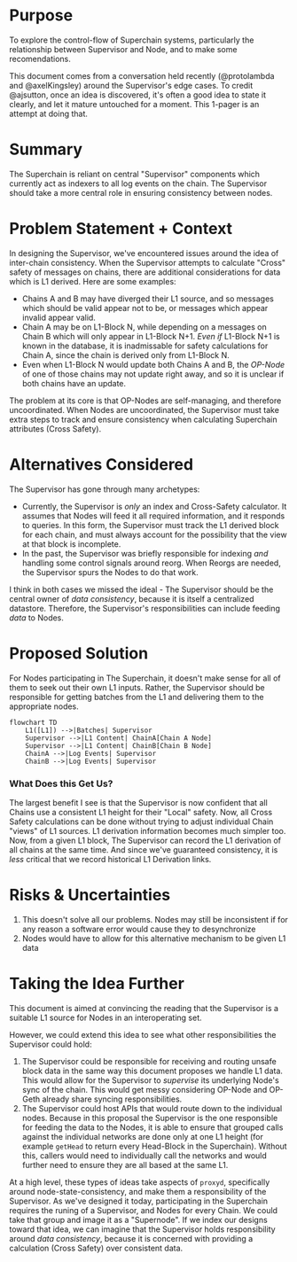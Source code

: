 # Purpose
To explore the control-flow of Superchain systems, particularly the relationship between Supervisor and Node, and to make some recomendations.

This document comes from a conversation held recently (@protolambda and @axelKingsley) around the Supervisor's edge cases. To credit @ajsutton, once an idea is discovered, it's often a good idea to state it clearly, and let it mature untouched for a moment. This 1-pager is an attempt at doing that.

# Summary
The Superchain is reliant on central "Supervisor" components which currently act as indexers to all log events on the chain. The Supervisor should take a more central role in ensuring consistency between nodes.

# Problem Statement + Context
In designing the Supervisor, we've encountered issues around the idea of inter-chain consistency. When the Supervisor attempts to calculate "Cross" safety of messages on chains, there are additional considerations for data which is L1 derived. Here are some examples:
* Chains A and B may have diverged their L1 source, and so messages which should be valid appear not to be, or messages which appear invalid appear valid.
* Chain A may be on L1-Block N, while depending on a messages on Chain B which will only appear in L1-Block N+1. *Even if* L1-Block N+1 is known in the database, it is inadmissable for safety calculations for Chain A, since the chain is derived only from L1-Block N.
* Even when L1-Block N would update both Chains A and B, the *OP-Node* of one of those chains may not update right away, and so it is unclear if both chains have an update.

The problem at its core is that OP-Nodes are self-managing, and therefore uncoordinated. When Nodes are uncoordinated, the Supervisor must take extra steps to track and ensure consistency when calculating Superchain attributes (Cross Safety).

# Alternatives Considered
The Supervisor has gone through many archetypes:
* Currently, the Supervisor is *only* an index and Cross-Safety calculator. It assumes that Nodes will feed it all required information, and it responds to queries. In this form, the Supervisor must track the L1 derived block for each chain, and must always account for the possibility that the view at that block is incomplete.
* In the past, the Supervisor was briefly responsible for indexing *and* handling some control signals around reorg. When Reorgs are needed, the Supervisor spurs the Nodes to do that work.

I think in both cases we missed the ideal - The Supervisor should be the central owner of *data consistency*, because it is itself a centralized datastore. Therefore, the Supervisor's responsibilities can include feeding *data* to Nodes.

# Proposed Solution

For Nodes participating in The Superchain, it doesn't make sense for all of them to seek out their own L1 inputs. Rather, the Supervisor should be responsible for getting batches from the L1 and delivering them to the appropriate nodes.

```mermaid
flowchart TD
    L1([L1]) -->|Batches| Supervisor
    Supervisor -->|L1 Content| ChainA[Chain A Node]
    Supervisor -->|L1 Content| ChainB[Chain B Node]
    ChainA -->|Log Events| Supervisor
    ChainB -->|Log Events| Supervisor
```

### What Does this Get Us?
The largest benefit I see is that the Supervisor is now confident that all Chains use a consistent L1 height for their "Local" safety. Now, all Cross Safety calculations can be done without trying to adjust individual Chain "views" of L1 sources. L1 derivation information becomes much simpler too. Now, from a given L1 block, The Supervisor can record the L1 derivation of all chains at the same time. And since we've guaranteed consistency, it is *less* critical that we record historical L1 Derivation links.


# Risks & Uncertainties

1. This doesn't solve all our problems. Nodes may still be inconsistent if for any reason a software error would cause they to desynchronize
2. Nodes would have to allow for this alternative mechanism to be given L1 data

# Taking the Idea Further
This document is aimed at convincing the reading that the Supervisor is a suitable L1 source for Nodes in an interoperating set.

However, we could extend this idea to see what other responsibilities the Supervisor could hold:

1. The Supervisor could be responsible for receiving and routing unsafe block data in the same way this document proposes we handle L1 data. This would allow for the Supervisor to *supervise* its underlying Node's sync of the chain. This would get messy considering OP-Node and OP-Geth already share syncing responsibilities.
2. The Supervisor could host APIs that would route down to the individual nodes. Because in this proposal the Supervisor is the one responsible for feeding the data to the Nodes, it is able to ensure that grouped calls against the individual networks are done only at one L1 height (for example `getHead` to return every Head-Block in the Superchain). Without this, callers would need to individually call the networks and would further need to ensure they are all based at the same L1.

At a high level, these types of ideas take aspects of `proxyd`, specifically around node-state-consistency, and make them a responsibility of the Supervisor. As we've designed it today, participating in the Superchain requires the runing of a Supervisor, and Nodes for every Chain. We could take that group and image it as a "Supernode". If we index our designs toward that idea, we can imagine that the Supervisor holds responsibility around *data consistency*, because it is concerned with providing a calculation (Cross Safety) over consistent data.